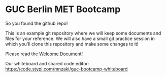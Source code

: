 # GUC Berlin MET Bootcamp
So you found the github repo!

This is an example git repository where we will keep some documents and files
for your reference. We will also have a small git practice session in which
you'll clone this repository and make some changes to it!

Please read the [Welcome Document](welcome.md)!

Our whiteboard and shared code editor: https://code.stypi.com/mnzaki/guc-bootcamp-whiteboard
